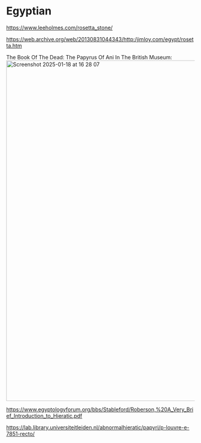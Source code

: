 # Egyptian

https://www.leeholmes.com/rosetta_stone/

https://web.archive.org/web/20130831044343/http:/jimloy.com/egypt/rosetta.htm

The Book Of The Dead: The Papyrus Of Ani In The British Museum:
<img width="909" alt="Screenshot 2025-01-18 at 16 28 07" src="https://github.com/user-attachments/assets/46173a3c-f850-4689-ba23-21952d2d25da" />

https://www.egyptologyforum.org/bbs/Stableford/Roberson,%20A_Very_Brief_Introduction_to_Hieratic.pdf

https://lab.library.universiteitleiden.nl/abnormalhieratic/papyri/p-louvre-e-7851-recto/
